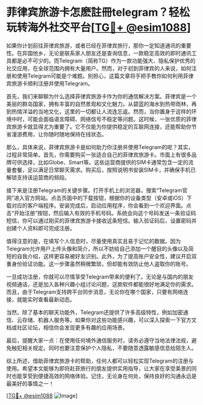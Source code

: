 # 菲律宾旅游卡怎麽註冊telegram？轻松玩转海外社交平台[[TG💪+ @esim1088](https://t.me/s/esim1088)]

如果你计划前往菲律宾旅游，或者已经在菲律宾旅行，那你一定知道通讯的重要性。在异国他乡，无论是联系家人朋友还是查询信息，一款稳定高效的即时通讯工具都是必不可少的。而Telegram（简称TG）作为一款功能强大、隐私保护优秀的社交应用，在全球范围内拥有大量用户。然而，对于初到菲律宾的人来说，如何注册和使用Telegram可能是个难题。别担心，这篇文章将手把手教你如何利用菲律宾旅游卡顺利注册并使用Telegram。

首先，我们来聊聊为什么选择菲律宾旅游卡作为你的通信解决方案。菲律宾是一个美丽的群岛国家，拥有丰富的自然景观和文化魅力。从碧蓝的海水到热带雨林，再到热情洋溢的当地文化，这里的一切都让人流连忘返。然而，当你置身于这样的环境中时，可能会面临语言障碍、网络信号不稳定等问题。这时候，一张优质的菲律宾旅游卡就显得尤为重要了。它不仅能为你提供稳定的互联网连接，还能帮助你节省漫游费用，让你随时随地保持在线状态。

那么，具体来说，菲律宾旅游卡是如何助力你注册并使用Telegram的呢？其实，过程非常简单。首先，你需要购买一张适合自己的菲律宾旅游卡。市面上有很多品牌可供选择，比如Globe、Smart等。这些运营商提供的SIM卡通常包含一定的流量套餐，足以满足日常聊天需求。购买后，按照说明书安装SIM卡，并确保手机已解锁支持该运营商的频段。

接下来是注册Telegram的关键步骤。打开手机上的浏览器，搜索“Telegram官网”进入官方网站。点击页面中的下载按钮，根据你的设备类型（安卓或iOS）下载对应的客户端程序。安装完成后，启动应用程序，你会看到一个欢迎界面。点击“开始注册”按钮，然后输入有效的手机号码。系统会向这个号码发送一条验证码短信，你可以通过刚买的菲律宾旅游卡接收这条短信。输入验证码后，设置密码并创建个人资料即可完成注册。

值得注意的是，在填写个人信息时，尽量使用真实且易于记忆的数据。因为Telegram允许用户上传头像和简介，所以不妨给自己添加一个醒目的头像以及简短的自我介绍，这样更容易被好友识别。此外，为了提高账户安全性，建议开启双重身份验证功能。这一步骤虽然稍微繁琐，但却能有效防止他人盗取你的账号。

一旦成功注册，你就可以尽情享受Telegram带来的便利了。无论是与国内的朋友视频通话，还是加入各种兴趣小组讨论问题，这款软件都能很好地满足你的需求。而且，由于Telegram支持跨平台同步消息，无论你在哪个国家，只要有网络连接，就能实时查看最新动态。

当然，除了基本的聊天功能外，Telegram还提供了许多高级特性，例如加密通信、云存储、机器人服务等。如果你对这些功能感兴趣，可以深入探索一下官方文档或社区论坛，相信你会发现更多有趣的应用场景。

最后，提醒大家一点：在使用任何境外通信服务时，请务必遵守当地法律法规，避免触犯相关规定。同时也要注意保护个人隐私，不要随意透露敏感信息给陌生人。

综上所述，借助菲律宾旅游卡的帮助，任何人都可以轻松实现Telegram的注册与使用。希望本文能够为即将赴菲旅行的朋友提供实用指导，让大家在享受美景的同时也能享受到便捷高效的网络体验。记住，无论身在何处，保持良好的沟通永远是最美好的事情之一！

[[TG💪+ @esim1088](https://t.me/s/esim1088) ![Image](https://i.postimg.cc/4NQfJmqS/Snipaste-2025-05-13-00-14-12.png)]